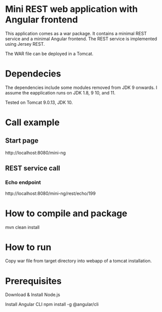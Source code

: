 # Mini REST web application with Angular frontend
This application comes as a war package.
It contains a minimal REST service and a minimal Angular frontend.
The REST service is implemented using Jersey REST.
 
The WAR file can be deployed in a Tomcat. 

# Dependecies
The dependencies include some modules removed from JDK 9 onwards. 
I assume the eapplication runs on JDK 1.8, 9 10, and 11.

Tested on Tomcat 9.0.13, JDK 10.

# Call example

## Start page
http://localhost:8080/mini-ng

## REST service call

### Echo endpoint
http://localhost:8080/mini-ng/rest/echo/199

# How to compile and package
mvn clean install

# How to run
Copy war file from target directory into webapp of a tomcat installation.

# Prerequisites

Download & Install Node.js

Install Angular CLI
npm install -g @angular/cli

